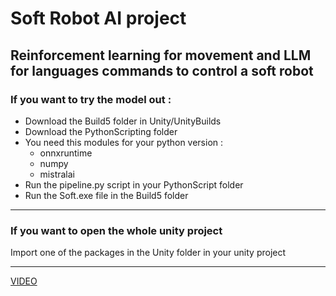 # Soft Robot AI project

## Reinforcement learning for movement and LLM for languages commands to control a soft robot 

### **If you want to try the model out** :

- Download the Build5 folder in Unity/UnityBuilds
- Download the PythonScripting folder
- You need this modules for your python version :
  - onnxruntime
  - numpy
  - mistralai
- Run the pipeline.py script in your PythonScript folder
- Run the Soft.exe file in the Build5 folder

---
### **If you want to open the whole unity project**
 
Import one of the packages in the Unity folder in your unity project

---

[VIDEO](https://github.com/harlet-victorien/SoftRobotAI/blob/master/Videos/Use2Prompts.mp4)
